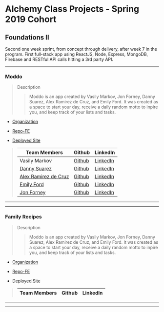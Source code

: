 # Alchemy Class Projects - Spring 2019 Cohort

## Foundations II
Second one week sprint, from concept through delivery, after week 7 in the program.  First full-stack app using ReactJS, Node, Express, MongoDB, Firebase and RESTful API calls hitting a 3rd party API.
___

### Moddo

> Description 
>>Moddo is an app created by Vasily Markov, Jon Forney, Danny Suarez, Alex Ramirez de Cruz, and Emily Ford. It was created as a space to start your day, receive a daily random motto to inpire you, and keep track of your lists and tasks.

* [Organization](https://github.com/rubber-ducky-squad)

* [Repo-FE](https://github.com/rubber-ducky-squad/Adviser)

* [Deployed Site](https://moddo.netlify.com/)

>
>| Team Members  | Github  | LinkedIn  |
>|---|---|---|
>|  Vasily Markov | [Github](https://github.com/Vasily93)   | [LinkedIn](https://www.linkedin.com/in/vasily-markov/)   |
>|  [Danny Suarez](http://www.dannycodes.io/) | [Github](https://github.com/DannySuarez)   | [LinkedIn](https://www.linkedin.com/in/alex-ramirez-de-cruz/)   |
>|  [Alex Ramirez de Cruz](https://alexramirezdecruz.com/) | [Github](https://github.com/aramirezdecruz3148)   | [LinkedIn](https://www.linkedin.com/in/alex-ramirez-de-cruz/)   |
>|  [Emily Ford](http://htmle.dev/) | [Github](https://github.com/mle4d)   | [LinkedIn](https://www.linkedin.com/in/mle4d/)   |
>|  [Jon Forney](https://www.jonforney.com/) | [Github](https://github.com/MustardJoe)   | [LinkedIn](https://www.linkedin.com/in/jon-forney/)   |

___
___

### Family Recipes

> Description 
>>Moddo is an app created by Vasily Markov, Jon Forney, Danny Suarez, Alex Ramirez de Cruz, and Emily Ford. It was created as a space to start your day, receive a daily random motto to inpire you, and keep track of your lists and tasks.

* [Organization](https://github.com/familyrecipes)

* [Repo-FE](https://github.com/familyrecipes/https-familyrecipes.github.io)

* [Deployed Site](https://optimistic-panini-e9191b.netlify.com/auth.html)

>
>| Team Members  | Github  | LinkedIn  |
>|---|---|---|


___
___

